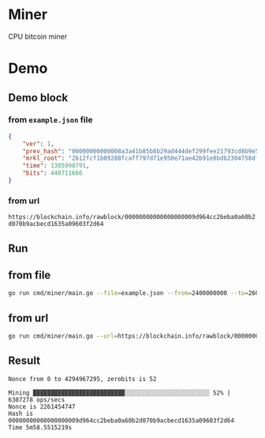 Miner
==============
CPU bitcoin miner

# Demo

## Demo block 

### from `example.json` file

```json
{
    "ver": 1,
    "prev_hash": "00000000000008a3a41b85b8b29ad444def299fee21793cd8b9e567eab02cd81",
    "mrkl_root": "2b12fcf1b09288fcaff797d71e950e71ae42b91e8bdb2304758dfcffc2b620e3",
    "time": 1305998791,
    "bits": 440711666
}
```
### from url 

`https://blockchain.info/rawblock/00000000000000000009d964cc2beba0a60b2d070b9acbecd1635a09603f2d64`

## Run

## from file

```sh
go run cmd/miner/main.go --file=example.json --from=2400000000 --to=2600000000 --zerobits=52
```

## from url

```sh
go run cmd/miner/main.go --url=https://blockchain.info/rawblock/00000000000000000009d964cc2beba0a60b2d070b9acbecd1635a09603f2d64 --from=2260000000 --to=2270000000
```

## Result

```output
Nonce from 0 to 4294967295, zerobits is 52

Mining ▓▓▓▓▓▓▓▓▓▓▓▓▓▓▓▓▓▓▓▓▓▓▓▓▓▓░░░░░░░░░░░░░░░░░░░░░░░░ 52% | 6307278 ops/secs
Nonce is 2261454747
Hash is 00000000000000000009d964cc2beba0a60b2d070b9acbecd1635a09603f2d64
Time 5m58.5515219s
```